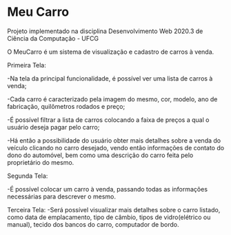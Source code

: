 # Meu Carro
Projeto implementado na disciplina Desenvolvimento Web 2020.3 de Ciência da Computação - UFCG

O MeuCarro é um sistema de visualização e cadastro de carros à venda.

Primeira Tela:

-Na tela da principal funcionalidade, é possível ver uma lista de carros à venda;

-Cada carro é caracterizado pela imagem do mesmo, cor, modelo, ano de fabricação, quilômetros rodados e preço;

-É possível filtrar a lista de carros colocando a faixa de preços a qual o usuário deseja pagar pelo carro;

-Há então a possibilidade do usuário obter mais detalhes sobre a venda do veículo clicando no carro desejado, vendo então informações de contato do dono do automóvel, bem como uma descrição do carro feita pelo proprietário do mesmo.

Segunda Tela:

-É possível colocar um carro à venda, passando todas as informações necessárias para descrever o mesmo.

Terceira Tela:
-Será possível visualizar mais detalhes sobre o carro listado, como data de emplacamento, tipo de câmbio, tipos de vidro(elétrico ou manual), tecido dos bancos do carro, computador de bordo.
